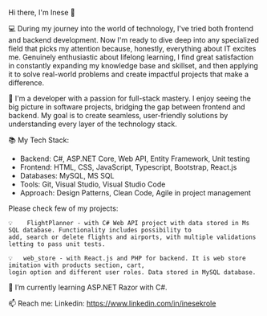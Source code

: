 Hi there, I'm Inese 👋

💻 During my journey into the world of technology, I've tried both frontend and backend development. Now I'm ready to dive deep into any specialized field that picks my attention because, honestly, everything about IT excites me.
Genuinely enthusiastic about lifelong learning, I find great satisfaction in constantly expanding my knowledge base and skillset, and then applying it to solve real-world problems and create impactful projects that make a difference.

🌟 I'm a developer with a passion for full-stack mastery. I enjoy seeing the big picture in software projects, bridging the gap between frontend and backend. My goal is to create seamless, user-friendly solutions by understanding every layer of the technology stack.

📚 My Tech Stack:
- Backend: C#, ASP.NET Core, Web API, Entity Framework, Unit testing
- Frontend: HTML, CSS, JavaScript, Typescript, Bootstrap, React.js
- Databases: MySQL, MS SQL
- Tools: Git, Visual Studio, Visual Studio Code
- Approach: Design Patterns, Clean Code, Agile in project management

Please check few of my projects:

    💡    FlightPlanner - with C# Web API project with data stored in Ms SQL database. Functionality includes possibility to 
    add, search or delete flights and airports, with multiple validations letting to pass unit tests.

    💡   web_store - with React.js and PHP for backend. It is web store imitation with products section, cart,
    login option and different user roles. Data stored in MySQL database.

🌱 I’m currently learning ASP.NET Razor with C#.

📫 Reach me: 
Linkedin: https://www.linkedin.com/in/inesekrole



